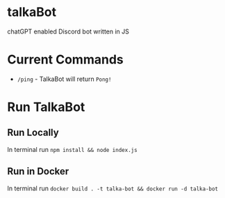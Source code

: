 # talkaBot
chatGPT enabled Discord bot written in JS

# Current Commands

- `/ping` - TalkaBot will return `Pong!`

# Run TalkaBot

## Run Locally
In terminal run `npm install && node index.js`

## Run in Docker
In terminal run `docker build . -t talka-bot && docker run -d talka-bot`
